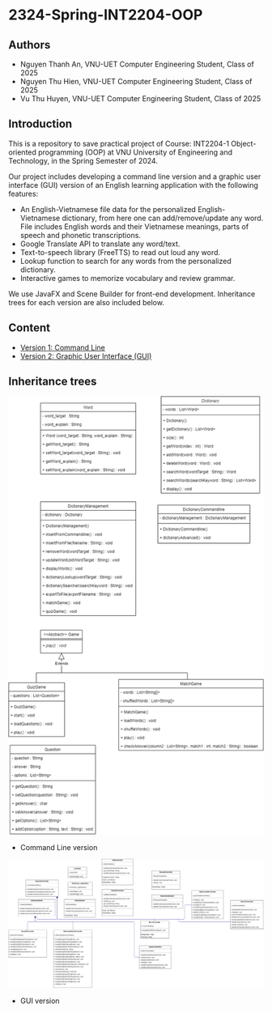 # 2324-Spring-INT2204-OOP

## Authors
- Nguyen Thanh An, VNU-UET Computer Engineering Student, Class of 2025
- Nguyen Thu Hien, VNU-UET Computer Engineering Student, Class of 2025
- Vu Thu Huyen, VNU-UET Computer Engineering Student, Class of 2025

## Introduction
This is a repository to save practical project of Course: INT2204-1 Object-oriented programming (OOP) at VNU University of Engineering and Technology, in the Spring Semester of 2024.

Our project includes developing a command line version and a graphic user interface (GUI) version of an English learning application with the following features:
- An English-Vietnamese file data for the personalized English-Vietnamese dictionary, from here one can add/remove/update any word. File includes English words and their Vietnamese meanings, parts of speech and phonetic transcriptions.
- Google Translate API to translate any word/text.
- Text-to-speech library (FreeTTS) to read out loud any word.
- Lookup function to search for any words from the personalized dictionary.
- Interactive games to memorize vocabulary and review grammar.

We use JavaFX and Scene Builder for front-end development. Inheritance trees for each version are also included below.

## Content
- [Version 1: Command Line](https://github.com/chicken-1/OOP/tree/main/Dictionary_3_5/src/main/base)
- [Version 2: Graphic User Interface (GUI)](https://github.com/chicken-1/OOP/tree/main/Dictionary_3_5/src/main/java)

## Inheritance trees
![plot](https://github.com/chicken-1/OOP/blob/main/Dictionary_3_5/src/main/image/commandline.drawio.png?raw=true)
- Command Line version

![plot](https://github.com/chicken-1/OOP/blob/main/Dictionary_3_5/src/main/image/GUI.drawio.png?raw=true)
- GUI version 
